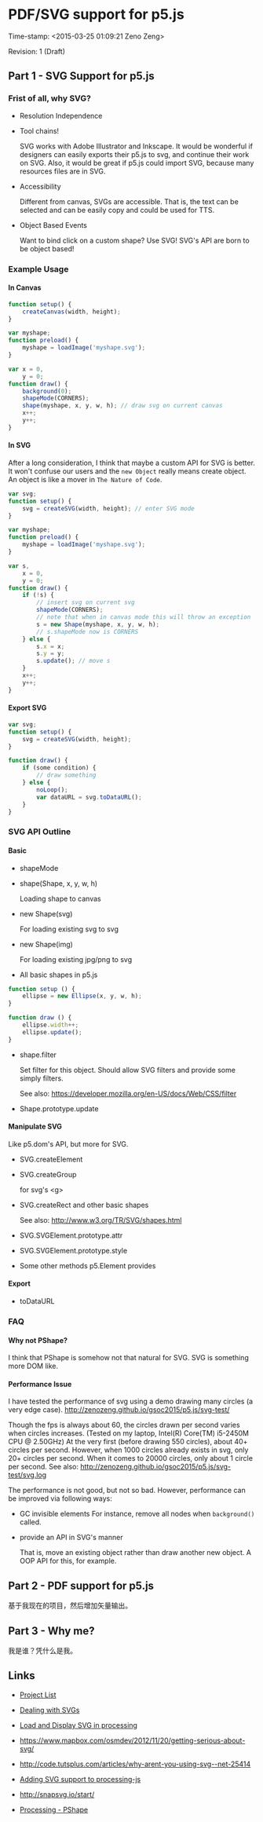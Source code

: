 # PDF/SVG support for p5.js

Time-stamp: \<2015-03-25 01:09:21 Zeno Zeng\>

Revision: 1 (Draft)

## Part 1 - SVG Support for p5.js

### Frist of all, why SVG?

- Resolution Independence

- Tool chains!

    SVG works with Adobe Illustrator and Inkscape.
    It would be wonderful if designers can easily exports their p5.js to svg,
    and continue their work on SVG.
    Also, it would be great if p5.js could import SVG,
    because many resources files are in SVG.

- Accessibility

    Different from canvas, SVGs are accessible.
    That is, the text can be selected and can be easily copy and could be used for TTS.

- Object Based Events

    Want to bind click on a custom shape? Use SVG!
    SVG's API are born to be object based!

### Example Usage

#### In Canvas

```javascript
function setup() {
    createCanvas(width, height);
}
```

```javascript
var myshape;
function preload() {
    myshape = loadImage('myshape.svg');
}
```

```javascript
var x = 0,
    y = 0;
function draw() {
    background(0);
    shapeMode(CORNERS);
    shape(myshape, x, y, w, h); // draw svg on current canvas
    x++;
    y++;
}
```

#### In SVG

After a long consideration,
I think that maybe a custom API for SVG is better.
It won't confuse our users and the `new Object` really means create object.
An object is like a mover in `The Nature of Code`.

```javascript
var svg;
function setup() {
    svg = createSVG(width, height); // enter SVG mode
}
```

```javascript
var myshape;
function preload() {
    myshape = loadImage('myshape.svg');
}
```

```javascript
var s,
    x = 0,
    y = 0;
function draw() {
    if (!s) {
        // insert svg on current svg
        shapeMode(CORNERS);
        // note that when in canvas mode this will throw an exception
        s = new Shape(myshape, x, y, w, h);
        // s.shapeMode now is CORNERS
    } else {
        s.x = x;
        s.y = y;
        s.update(); // move s
    }
    x++;
    y++;
}
```

#### Export SVG

```javascript
var svg;
function setup() {
    svg = createSVG(width, height);
}
```

```javascript
function draw() {
    if (some condition) {
        // draw something
    } else {
        noLoop();
        var dataURL = svg.toDataURL();
    }
}
```

### SVG API Outline

#### Basic

- shapeMode

- shape(Shape, x, y, w, h)

    Loading shape to canvas

- new Shape(svg)

    For loading existing svg to svg

- new Shape(img)

    For loading existing jpg/png to svg

- All basic shapes in p5.js

```javascript
function setup () {
    ellipse = new Ellipse(x, y, w, h);
}
```

```javascript
function draw () {
    ellipse.width++;
    ellipse.update();
}
```

- shape.filter

    Set filter for this object. Should allow SVG filters and provide some simply filters.

    See also: https://developer.mozilla.org/en-US/docs/Web/CSS/filter

- Shape.prototype.update

#### Manipulate SVG

Like p5.dom's API, but more for SVG.

- SVG.createElement

- SVG.createGroup

    for svg's \<g\>

- SVG.createRect and other basic shapes

    See also: http://www.w3.org/TR/SVG/shapes.html

- SVG.SVGElement.prototype.attr

- SVG.SVGElement.prototype.style

- Some other methods p5.Element provides

#### Export

- toDataURL

### FAQ

#### Why not PShape?

I think that PShape is somehow not that natural for SVG.
SVG is something more DOM like.

#### Performance Issue

I have tested the performance of svg using a demo drawing many circles (a very edge case).
http://zenozeng.github.io/gsoc2015/p5.js/svg-test/

Though the fps is always about 60,
the circles drawn per second varies when circles increases.
(Tested on my laptop, Intel(R) Core(TM) i5-2450M CPU @ 2.50GHz)
At the very first (before drawing 550 circles), about 40+ circles per second.
However, when 1000 circles already exists in svg, only 20+ circles per second.
When it comes to 20000 circles, only about 1 circle per second.
See also: http://zenozeng.github.io/gsoc2015/p5.js/svg-test/svg.log

The performance is not good, but not so bad.
However, performance can be improved via following ways:

- GC invisible elements
    For instance, remove all nodes when `background()` called.

- provide an API in SVG's manner

    That is, move an existing object rather than draw another new object.
    A OOP API for this, for example.

## Part 2 - PDF support for p5.js

基于我现在的项目，然后增加矢量输出。

## Part 3 - Why me?

我是谁？凭什么是我。

## Links

- [Project List](https://github.com/processing/processing/wiki/Project-List)

- [Dealing with SVGs](https://github.com/processing/p5.js/issues/458)

- [Load and Display SVG in processing](https://www.processing.org/examples/loaddisplaysvg.html)

- https://www.mapbox.com/osmdev/2012/11/20/getting-serious-about-svg/

- http://code.tutsplus.com/articles/why-arent-you-using-svg--net-25414

- [Adding SVG support to processing-js](https://annasob.wordpress.com/2010/07/20/adding-svg-support-to-processing-js/)

- http://snapsvg.io/start/

- [Processing - PShape](https://www.processing.org/reference/PShape.html)
